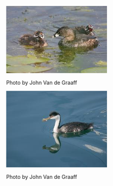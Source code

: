 ![pbgr-1](../images/pbgr-1.jpg)

Photo by John Van de Graaff

![wegr-1](../images/wegr-1.jpg)

Photo by John Van de Graaff
